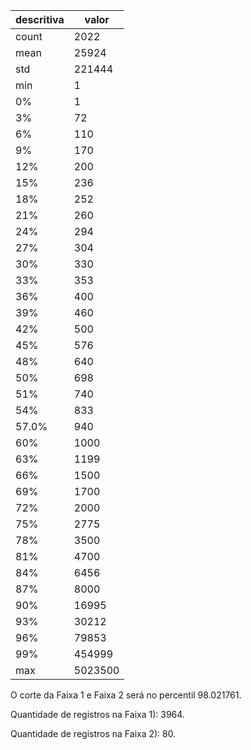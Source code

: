 | descritiva | valor |
| --- | --- |
| count | 2022 |
| mean | 25924 |
| std | 221444 |
| min | 1 |
| 0% | 1 |
| 3% | 72 |
| 6% | 110 |
| 9% | 170 |
| 12% | 200 |
| 15% | 236 |
| 18% | 252 |
| 21% | 260 |
| 24% | 294 |
| 27% | 304 |
| 30% | 330 |
| 33% | 353 |
| 36% | 400 |
| 39% | 460 |
| 42% | 500 |
| 45% | 576 |
| 48% | 640 |
| 50% | 698 |
| 51% | 740 |
| 54% | 833 |
| 57.0% | 940 |
| 60% | 1000 |
| 63% | 1199 |
| 66% | 1500 |
| 69% | 1700 |
| 72% | 2000 |
| 75% | 2775 |
| 78% | 3500 |
| 81% | 4700 |
| 84% | 6456 |
| 87% | 8000 |
| 90% | 16995 |
| 93% | 30212 |
| 96% | 79853 |
| 99% | 454999 |
| max | 5023500 |

O corte da Faixa 1 e Faixa 2 será no percentil 98.021761.

Quantidade de registros na Faixa 1): 3964.

Quantidade de registros na Faixa 2): 80.
